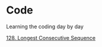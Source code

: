 # Code
Learning the coding day by day

[128. Longest Consecutive Sequence](https://leetcode.com/problems/longest-consecutive-sequence/?tab=Description)
